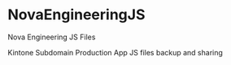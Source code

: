 # NovaEngineeringJS
Nova Engineering JS Files

Kintone Subdomain Production App JS files backup and sharing
